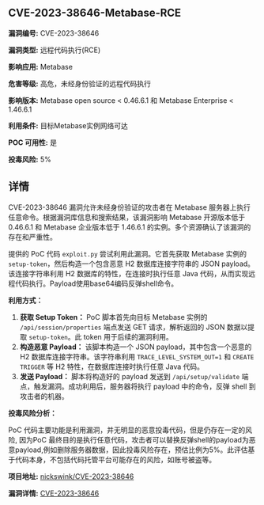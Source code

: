 ## CVE-2023-38646-Metabase-RCE

**漏洞编号:** CVE-2023-38646

**漏洞类型:** 远程代码执行(RCE)

**影响应用:** Metabase

**危害等级:** 高危，未经身份验证的远程代码执行

**影响版本:** Metabase open source < 0.46.6.1 和 Metabase Enterprise < 1.46.6.1

**利用条件:** 目标Metabase实例网络可达

**POC 可用性:** 是

**投毒风险:** 5%

## 详情

CVE-2023-38646 漏洞允许未经身份验证的攻击者在 Metabase 服务器上执行任意命令。根据漏洞库信息和搜索结果，该漏洞影响 Metabase 开源版本低于 0.46.6.1 和 Metabase 企业版本低于 1.46.6.1 的实例。多个资源确认了该漏洞的存在和严重性。

提供的 PoC 代码 `exploit.py` 尝试利用此漏洞。它首先获取 Metabase 实例的 `setup-token`，然后构造一个包含恶意 H2 数据库连接字符串的 JSON payload。该连接字符串利用 H2 数据库的特性，在连接时执行任意 Java 代码，从而实现远程代码执行。Payload使用base64编码反弹shell命令。

**利用方式：**

1.  **获取 Setup Token：**  PoC 脚本首先向目标 Metabase 实例的 `/api/session/properties` 端点发送 GET 请求，解析返回的 JSON 数据以提取 `setup-token`。此 token 用于后续的漏洞利用。
2.  **构造恶意 Payload：**  该脚本构造一个 JSON payload，其中包含一个恶意的 H2 数据库连接字符串。该字符串利用 `TRACE_LEVEL_SYSTEM_OUT=1` 和 `CREATE TRIGGER` 等 H2 特性，在数据库连接时执行任意 Java 代码。
3.  **发送 Payload：**  脚本将构造好的 payload 发送到 `/api/setup/validate` 端点，触发漏洞。成功利用后，服务器将执行 payload 中的命令，反弹 shell 到攻击者的机器。

**投毒风险分析：**

PoC 代码主要功能是利用漏洞，并无明显的恶意投毒代码，但是仍存在一定的风险, 因为PoC 最终目的是执行任意代码，攻击者可以替换反弹shell的payload为恶意payload,例如删除服务器数据，因此投毒风险存在，预估比例为5%。此评估基于代码本身，不包括代码托管平台可能存在的风险，如账号被盗等。

**项目地址:** [nickswink/CVE-2023-38646](https://github.com/nickswink/CVE-2023-38646)

**漏洞详情:** [CVE-2023-38646](https://nvd.nist.gov/vuln/detail/CVE-2023-38646)